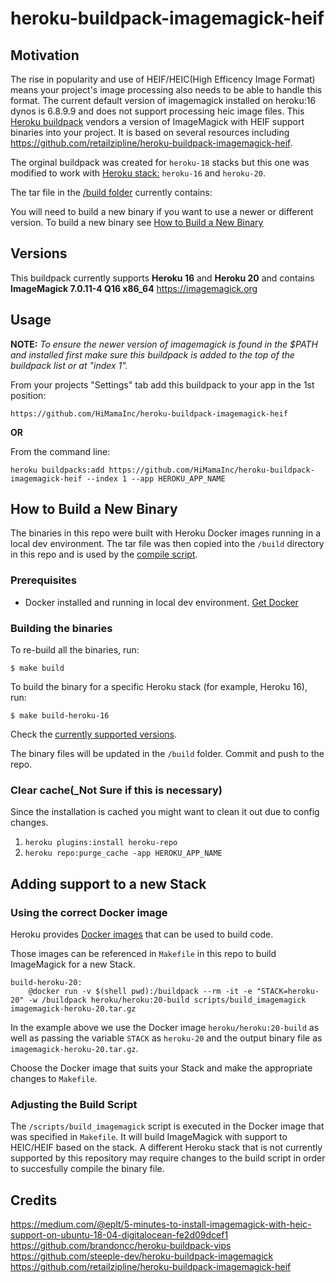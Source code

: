 heroku-buildpack-imagemagick-heif
=================================

## Motivation

The rise in popularity and use of HEIF/HEIC(High Efficency Image Format) means your project's image processing also needs to be able to handle this format. The current default version of imagemagick installed on heroku:16 dynos is 6.8.9.9 and does not support processing heic image files. This [Heroku buildpack](http://devcenter.heroku.com/articles/buildpacks) vendors a version of ImageMagick with HEIF support binaries into your project. It is based on several resources including https://github.com/retailzipline/heroku-buildpack-imagemagick-heif.

The orginal buildpack was created for `heroku-18` stacks but this one was modified to work with [Heroku stack:](https://devcenter.heroku.com/articles/stack) `heroku-16` and `heroku-20`. 

The tar file in the [/build folder](./build) currently contains: 

You will need to build a new binary if you want to use a newer or different version. To build a new binary see [How to Build a New Binary](#how-to-build-a-new-binary)

## Versions

This buildpack currently supports **Heroku 16** and **Heroku 20** and contains **ImageMagick 7.0.11-4 Q16 x86_64** https://imagemagick.org

## Usage

**NOTE:** _To ensure the newer version of imagemagick is found in the $PATH and installed first make sure this buildpack is added to the top of the buildpack list or at "index 1"._


From your projects "Settings" tab add this buildpack to your app in the 1st position:

```
https://github.com/HiMamaInc/heroku-buildpack-imagemagick-heif
```

**OR**

From the command line:

```
heroku buildpacks:add https://github.com/HiMamaInc/heroku-buildpack-imagemagick-heif --index 1 --app HEROKU_APP_NAME
```

## How to Build a New Binary

The binaries in this repo were built with Heroku Docker images running in a local dev environment. The tar file was then copied into the `/build` directory in this repo and is used by the [compile script](./bin/compile).

### Prerequisites

- Docker installed and running in local dev environment. [Get Docker](https://docs.docker.com/get-docker/)

### Building the binaries

To re-build all the binaries, run:

```
$ make build
```

To build the binary for a specific Heroku stack (for example, Heroku 16), run:

```
$ make build-heroku-16
```

Check the [currently supported versions](#versions).


The binary files will be updated in the `/build` folder. Commit and push to the repo.

### Clear cache(_Not Sure if this is necessary)
Since the installation is cached you might want to clean it out due to config changes.

1. `heroku plugins:install heroku-repo`
2. `heroku repo:purge_cache -app HEROKU_APP_NAME`

## Adding support to a new Stack

### Using the correct Docker image

Heroku provides [Docker images](https://hub.docker.com/r/heroku/heroku/tags?page=1&ordering=last_updated) that can be used to build code.

Those images can be referenced in `Makefile` in this repo to build ImageMagick for a new Stack.

```
build-heroku-20:
	@docker run -v $(shell pwd):/buildpack --rm -it -e "STACK=heroku-20" -w /buildpack heroku/heroku:20-build scripts/build_imagemagick imagemagick-heroku-20.tar.gz
```

In the example above we use the Docker image `heroku/heroku:20-build` as well as passing the variable `STACK` as `heroku-20` and the output binary file as `imagemagick-heroku-20.tar.gz`.

Choose the Docker image that suits your Stack and make the appropriate changes to `Makefile`.

### Adjusting the Build Script

The `/scripts/build_imagemagick` script is executed in the Docker image that was specified in `Makefile`. It will build ImageMagick with support to HEIC/HEIF based on the stack. A different Heroku stack that is not currently supported by this repository may require changes to the build script in order to succesfully compile the binary file.


## Credits
https://medium.com/@eplt/5-minutes-to-install-imagemagick-with-heic-support-on-ubuntu-18-04-digitalocean-fe2d09dcef1
https://github.com/brandoncc/heroku-buildpack-vips
https://github.com/steeple-dev/heroku-buildpack-imagemagick
https://github.com/retailzipline/heroku-buildpack-imagemagick-heif
